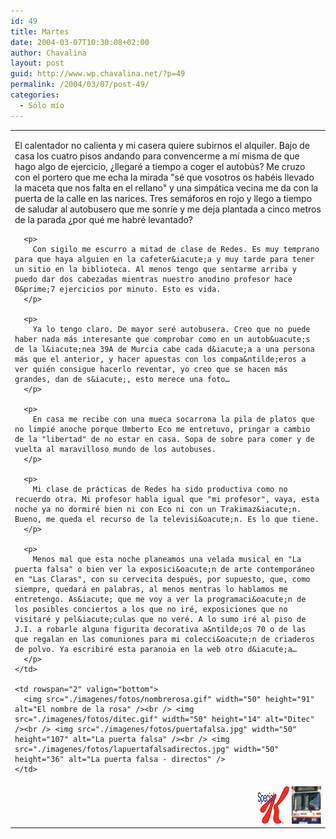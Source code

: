 ```yaml
---
id: 49
title: Martes
date: 2004-03-07T10:30:08+02:00
author: Chavalina
layout: post
guid: http://www.wp.chavalina.net/?p=49
permalink: /2004/03/07/post-49/
categories:
  - Sólo mío
---
```

  


<table width="100%"  border="0">
  <tr valign="top">
    <td>
      <p>
        El calentador no calienta y mi casera quiere subirnos el alquiler. Bajo de casa los cuatro pisos andando para convencerme a m&iacute; misma de que hago algo de ejercicio, &iquest;llegaré a tiempo a coger el autob&uacute;s? Me cruzo con el portero que me echa la mirada "sé que vosotros os habéis llevado la maceta que nos falta en el rellano" y una simpática vecina me da con la puerta de la calle en las narices. Tres semáforos en rojo y llego a tiempo de saludar al autobusero que me sonr&iacute;e y me deja plantada a cinco metros de la parada &iquest;por qué me habré levantado?
      </p>
      
      <p>
        Con sigilo me escurro a mitad de clase de Redes. Es muy temprano para que haya alguien en la cafeter&iacute;a y muy tarde para tener un sitio en la biblioteca. Al menos tengo que sentarme arriba y puedo dar dos cabezadas mientras nuestro anodino profesor hace 0&prime;7 ejercicios por minuto. Esto es vida.
      </p>
      
      <p>
        Ya lo tengo claro. De mayor seré autobusera. Creo que no puede haber nada más interesante que comprobar como en un autob&uacute;s de la l&iacute;nea 39A de Murcia cabe cada d&iacute;a a una persona más que el anterior, y hacer apuestas con los compa&ntilde;eros a ver quién consigue hacerlo reventar, yo creo que se hacen más grandes, dan de s&iacute;, esto merece una foto…
      </p>
      
      <p>
        En casa me recibe con una mueca socarrona la pila de platos que no limpié anoche porque Umberto Eco me entretuvo, pringar a cambio de la "libertad" de no estar en casa. Sopa de sobre para comer y de vuelta al maravilloso mundo de los autobuses.
      </p>
      
      <p>
        Mi clase de prácticas de Redes ha sido productiva como no recuerdo otra. Mi profesor habla igual que "mi profesor", vaya, esta noche ya no dormiré bien ni con Eco ni con un Trakimaz&iacute;n. Bueno, me queda el recurso de la televisi&oacute;n. Es lo que tiene.
      </p>
      
      <p>
        Menos mal que esta noche planeamos una velada musical en "La puerta falsa" o bien ver la exposici&oacute;n de arte contemporáneo en "Las Claras", con su cervecita después, por supuesto, que, como siempre, quedará en palabras, al menos mentras lo hablamos me entretengo. As&iacute; que me voy a ver la programaci&oacute;n de los posibles conciertos a los que no iré, exposiciones que no visitaré y pel&iacute;culas que no veré. A lo sumo iré al piso de J.I. a robarle alguna figurita decorativa a&ntilde;os 70 o de las que regalan en las comuniones para mi colecci&oacute;n de criaderos de polvo. Ya escribiré esta paranoia en la web otro d&iacute;a…
      </p>
    </td>
    
    <td rowspan="2" valign="bottom">
      <img src="./imagenes/fotos/nombrerosa.gif" width="50" height="91" alt="El nombre de la rosa" /><br /> <img src="./imagenes/fotos/ditec.gif" width="50" height="14" alt="Ditec" /><br /> <img src="./imagenes/fotos/puertafalsa.jpg" width="50" height="107" alt="La puerta falsa" /><br /> <img src="./imagenes/fotos/lapuertafalsadirectos.jpg" width="50" height="36" alt="La puerta falsa - directos" />
    </td>
  </tr>
  
  <tr valign="top">
    <td>
      <div align="right">
        <img src="./imagenes/fotos/specialk.jpg" width="50" height="60" alt="special k" /> <img src="./imagenes/fotos/latbus.jpg" width="47" height="60" alt="LAT" />
      </div>
    </td>
  </tr>
</table>